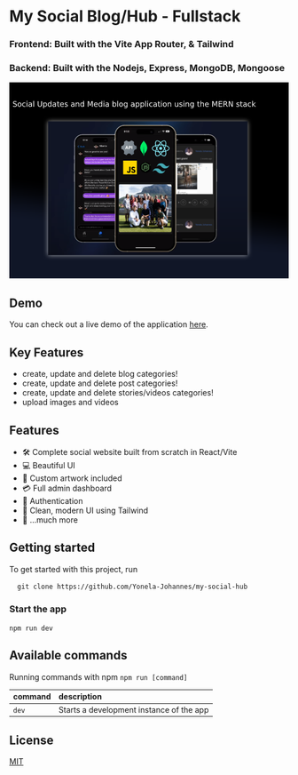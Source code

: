 # My Social Blog/Hub - Fullstack

### Frontend: Built with the Vite App Router, & Tailwind
### Backend: Built with the Nodejs, Express, MongoDB, Mongoose

![Project Image](client/src/assets/blog.png)

## Demo

You can check out a live demo of the application [here](https://mysite-kappa-neon.vercel.app).

## Key Features

- create, update and delete blog categories!
- create, update and delete post categories!
- create, update and delete stories/videos categories!
- upload images and videos

## Features

- 🛠️ Complete social website built from scratch in React/Vite
- 💻 Beautiful UI
- 🎨 Custom artwork included
- 💳 Full admin dashboard
- 🔑 Authentication
- 🌟 Clean, modern UI using Tailwind
- 🎁 ...much more

## Getting started

To get started with this project, run

```~~bash~~
  git clone https://github.com/Yonela-Johannes/my-social-hub
```

### Start the app

```shell
npm run dev
```

## Available commands

Running commands with npm `npm run [command]`

| command         | description                              |
| :-------------- | :--------------------------------------- |
| `dev`           | Starts a development instance of the app |

## License

[MIT](https://choosealicense.com/licenses/mit/)
